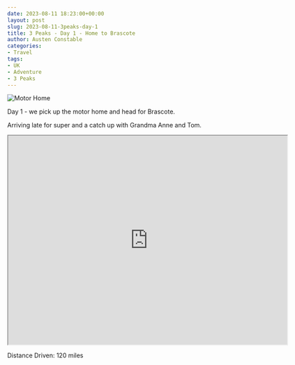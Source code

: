 ```yaml
---
date: 2023-08-11 18:23:00+00:00
layout: post
slug: 2023-08-11-3peaks-day-1
title: 3 Peaks - Day 1 - Home to Brascote
author: Austen Constable
categories:
- Travel
tags:
- UK
- Adventure
- 3 Peaks
---
```


![Motor Home](../images/2023/08/2023-08-11-IMG_2548.jpeg)

Day 1 - we pick up the motor home and head for Brascote.

Arriving late for super and a catch up with Grandma Anne and Tom.

<iframe src="https://www.google.com/maps/d/u/0/embed?mid=18uuwFDnxGAzMayukimyQYC8W-Xyd2ME&ehbc=2E312F" width="640" height="480"></iframe>

Distance Driven: 120 miles
